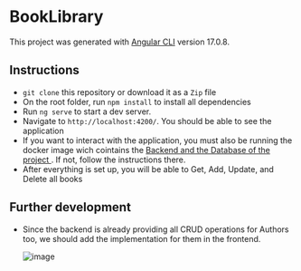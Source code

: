 # BookLibrary

This project was generated with [Angular CLI](https://github.com/angular/angular-cli) version 17.0.8.

## Instructions
- `git clone` this repository or download it as a `Zip` file
- On the root folder, run `npm install` to install all dependencies
- Run `ng serve` to start a dev server.
- Navigate to `http://localhost:4200/`. You should be able to see the application
- If you want to interact with the application, you must also be running the docker image wich cointains the [Backend and the Database of the project ](https://github.com/Jhonier-Jimenez/flask-rest-api). If not, follow the instructions there.
- After everything is set up, you will be able to Get, Add, Update, and Delete all books

## Further development
- Since the backend is already providing all CRUD operations for Authors too, we should add the implementation for them in the frontend.
  
  ![image](https://github.com/Jhonier-Jimenez/book-app-frontend/assets/32853930/de0cf407-ff08-4e9b-ae6e-96cbd84c3ff6)






